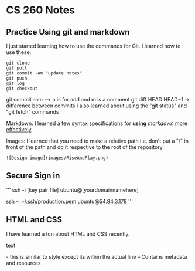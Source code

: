 # CS 260 Notes

## Practice Using git and markdown

I just started learning how to use the commands for Git. 
I learned how to use these:
```
git clone
git pull
git commit -am "update notes"
git push
git log
git checkout
```
git commit -am --> a is for add and m is a comment
git diff HEAD HEAD~1  -> difference between commits
I also learned about using the "git status" and "git fetch" commands

Markdown: I learned a few syntax specifications for **using** _markdown_ more <ins>effectively</ins>

Images: I learned that you need to make a relative path i.e. don't put a "/" in front of the path and do it respective to the root of the repository 

`![Design image](images/RiseAndPlay.png)`

## Secure Sign in 
'''
ssh -i [key pair file] ubuntu@[yourdomainnamehere]

ssh -i ~/.ssh/production.pem ubuntu@54.84.3.178
'''

## HTML and CSS


I have learned a ton about HTML and CSS recently. 

<p style="color:">text</p> - this is similar to style except its within the actual line

<head> – Contains metadata and resources
<style> – Contains internal CSS rules. Basically lets you make a function that includes certain rules. 
<meta name="viewport" content="width=device-width, initial-scale=1"> - this fixes mobile device viewing issues.
<link href="https://cdn.jsdelivr.net/npm/bootstrap@5.2.3/dist/css/bootstrap.min.css" rel="stylesheet" integrity="sha384-rbsA2VBKQhggwzxH7pPCaAqO46MgnOM80zW1RWuH61DGLwZJEdK2Kadq2F9CUG65" crossorigin="anonymous"> - importing the CSS from bootstrap so I can use their code / style

<body> - means that it will be displayed
<script src=""></script> - this is bascially a bootstrap pluggin for javascript

This part is fairly difficult:
'''
<div class="user-info" id="user-info">
    Logged in as: <span id="username">Guest</span>
  </div>

  <script>
    const loggedInUser = "Caden"; 
    document.getElementById("username").textContent = loggedInUser;
  </script>
'''
It essentially creates a class that is accesable by javascript so that I can update the username once somebody logs in. 

<h1> - this makes the text bigger or smaller as you increase the number after h

<nav class="navbar navbar-expand-md navbar-dark bg-dark"> – this is bootstrap again and it makes a nav bar dark colored.

<div class="container"> – Bootstrap container. Honestly bootstrap is super helpful

<button class="navbar-toggler" ...> – Bootstrapss hamburger button

<span class="navbar-toggler-icon"></span> – Icon inside the toggle button

<div class="collapse navbar-collapse" id="navbarNav"> – Collapsible container for nav links

<ul class="navbar-nav ms-auto"> – so ul is basically a container for a list

<li class="nav-item"> – this is where the list comes in (ordered) within the ul code

<a class="nav-link"> – Bootstrap-styled link inside nav bar

<hr /> – A horizontal line

<a href="">text</a> - hyperlinks
'''

I continued to add more CSS. In this case I learned a lot about window sizing and styling. 

display: flex;
flex-direction: column;

margin:
padding: - padding and margin has been super usefull for spacing well. 

position: relative;
position: sticky; - a few other cool positioning tricks. 

display: grid; - helpful for creating layouts of multiple elements. 

Using different tags has been a cool way to target specific elements within my html code. 
#activities-card

right: 24px !important;

putting !important makes it so that this piece of code will overide others

using ":root" lets you make presets or assign a variable to a specific value or color.

I learned that making an underline is possible with this 
content: "";
display: block;

Making gradients is actually pretty easy with "linear-gradient:" or "radial-gradient". 

With forms:
      <form id="activity-form" class="p-3 p-md-4" action="#" method="post" novalidate>
you can actually use Javascript to process and submit them so this builds functionality.

<link> links an external resource (usually a CSS file) to the HTML document. Example: <link rel="stylesheet"
href="styles.css"> applies styles from styles.css to the page.

<div> is a block-level container that groups other elements. It's used for structure and layout. It doesn't change behavior by itself. 

Padding: space inside the element (between content and border). 
Margin: space outside the element (between border and other elements).

If the container uses display: flex; the images will be displayed in a row by default, side by side, unless (flex-direction: column;) is specified.

padding: 10px 20px; adds 10px top/bottom and 20px left/right inside the element

The DOM represents the HTML document as a tree of objects. You can use JavaScript to access and modify
DOM elements. Each HTML element is a node in the DOM.

By default, the HTML span element has a default CSS display property value of:
inline

In CSS you can change element color with div { background-color: red; }

**For adding images:**

Ensure the image file is in the correct folder (public or
images/) and the src path points to it.
Example:
&lt;a href="https://example.com"&gt;
 &lt;img src="images/logo.png" alt="Logo"&gt;
&lt;/a&gt;
Folder scheme example:
project/
 index.html
 images/
 logo.png
 css/
 styles.css
If using a framework, the image may need to be in a 'public' or 'static' folder so it is served directly

**CSS Box Model**
In the CSS box model, what is the ordering of the box layers starting at the inside and working
out?
Order: Content -> Padding -> Border -> Margin
Diagram:
+----------------+
| Margin |
| +------------+ |
| | Border | |
| | +--------+ | |
| | |Padding | | |
| | |Content | | |
| | +--------+ | |
| +------------+ |
+----------------+
Padding increases size inside border; margin creates space between elements.

Setting HTML with a "class" to different effects in CSS
Given <p><span class="trouble">trouble</span> double</p>, use .trouble { color: green; }

for (let i = 0; i < 3; i++) { console.log(i); }
This initializes i=0, checks i<3 each loop, runs body and increments i++ after each iteration. 

What is the opening HTML tag for a paragraph, ordered list, unordered list, second level
heading, first level heading, third level heading?
Paragraph: <p>, Ordered list: <ol>, Unordered list: <ul>, h2: <h2>, h1: <h1>, h3: <h3>

Set Document to HTML:
<!DOCTYPE html>

Can a DNS A record can point to an IP address or another A record?
A DNS A record points to an IP address; it should not point to another A record.

Port 443, 80, 22 is reserved for which protocol?
443 -> HTTPS, 
80 -> HTTP, 
22 -> SSH




## Production Environment

**Giving deployFiles.sh permissions:**

chmod +x ./deployFiles.sh

**To deploy to my production environment I had to run:**

that way I could gain access to my production.pem

'''

## HTTPS
Is a web certificate is necessary to use HTTPS.
Yes, HTTPS requires a valid SSL/TLS certificate.

## React 

**Importing Bootstrap:**

npm install bootstrap react-bootstrap

**Enable React:**

npm install react react-dom react-router-dom

**Create your HTML file:**
login.html

<!DOCTYPE html>
<html lang="en">
  <head>
    <meta charset="utf-8" />
    <link rel="icon" href="/favicon.ico" />
    <meta name="viewport" content="width=device-width, initial-scale=1" />
    <meta name="theme-color" content="#000000" />

    <title>Simon React</title>
  </head>
  <body>
    <noscript>You need to enable JavaScript to run this app.</noscript>
    <div id="root"></div>
    <script type="module" src="/index.jsx"></script>
  </body>
</html>

**Then make the index.jsx:**

import React from 'react';
import ReactDOM from 'react-dom/client';
import App from './src/app';

const root = ReactDOM.createRoot(document.getElementById('root'));
root.render(<App />);

**and app.jsx:**

import React from 'react';
import 'bootstrap/dist/css/bootstrap.min.css';
import './app.css';

export default function App() {
  return <div className="body bg-dark text-light">App will display here</div>;
}

add your *header* and *footer* to the app.jsx file

**then put everything into your app.css**

**then create jsx files for each page**

*Build a function for each*

import React from 'react';

export function Login() {
  return (
    <main className="container-fluid bg-secondary text-center">
      <div>login displayed here</div>
    </main>
  );
}

**import router in the top part of app.jsx**

import { BrowserRouter, NavLink, Route, Routes } from 'react-router-dom';
import { Login } from './login/login';
import { Play } from './play/play';
import { Scores } from './scores/scores';
import { About } from './about/about';

And surround your main function in app.jsx with <BrowserRouter>

Then change the links within app.jsx to this format

'''<NavLink className='nav-link' to='play'>Play</NavLink>'''

**Inject routing component**

Below main in app.jsx put:


<Routes>
  <Route path='/' element={<Login />} exact />
  <Route path='/play' element={<Play />} />
  <Route path='/scores' element={<Scores />} />
  <Route path='/about' element={<About />} />
  <Route path='*' element={<NotFound />} />
</Routes>

and create a now function:

function NotFound() {
  return <main className="container-fluid bg-secondary text-center">404: Return to sender. Address unknown.</main>;
}

**Converting to pure react**

Put the main of each HTML file into the respective jsx react file. Making sure to change class -> className 

and import the css files:

import './scores.css';

**Deploy React**

*create deployReact.sh and past this in:*

'''

while getopts k:h:s: flag
do
    case "${flag}" in
        k) key=${OPTARG};;
        h) hostname=${OPTARG};;
        s) service=${OPTARG};;
    esac
done

if [[ -z "$key" || -z "$hostname" || -z "$service" ]]; then
    printf "\nMissing required parameter.\n"
    printf "  syntax: deployReact.sh -k <pem key file> -h <hostname> -s <service>\n\n"
    exit 1
fi

printf "\n----> Deploying React bundle $service to $hostname with $key\n"

### Step 1
printf "\n----> Build the distribution package\n"
rm -rf build
mkdir build
npm install # make sure vite is installed so that we can bundle
npm run build # build the React front end
cp -rf dist/* build # move the React front end to the target distribution

### Step 2
printf "\n----> Clearing out previous distribution on the target\n"
ssh -i "$key" ubuntu@$hostname << ENDSSH
rm -rf services/${service}/public
mkdir -p services/${service}/public
ENDSSH

### Step 3
printf "\n----> Copy the distribution package to the target\n"
scp -r -i "$key" build/* ubuntu@$hostname:services/$service/public

### Step 5
printf "\n----> Removing local copy of the distribution package\n"
rm -rf build
rm -rf dist

'''

**Checking changes** 
"""
npm run dev
"""


### Vite
Commands for getting Vite: 

npm init -y
npm install vite@latest -D

then change package.json within the script:

"scripts": {
    "dev": "vite",
    "build": "vite build",
    "preview": "vite preview"
  }


## JavaScript

const [form, setForm] = React.useState({ location: '', text: '', comment: '' });

useState creates state inside a function component. form is the current value; setForm updates it. The initial state is an object with three fields used by form inputs.

**useState for Form Data**  
```
const [form, setForm] = React.useState({ location: '', text: '', comment: '' });
```
`useState` creates a piece of state inside a React component. `form` is the current value, and `setForm` is the function used to update it. The object contains the initial state for form fields.

**Updating Form Fields**  
```
const update = (field) => (e) => setForm(prev => ({ ...prev, [field]: e.target.value }));
```
This function updates a specific field inside the form. It takes the previous state (`prev`), spreads its contents (`...prev`), and replaces just the targeted field using the latest input value from `e.target.value`.

**Controlled Input Example**  
```
<input value={form.location} onChange={update('location')} />
```
This makes the input a “controlled component.” Its value always comes from React state, ensuring whats displayed matches the data the app manages.

**Managing a List of Activities**  
```
const [activities, setActivities] = React.useState([]);
```
Stores all user-created activities. The `setActivities` function updates this list whenever new activities are added or removed.


**Temporary UI Flags**  
```
const [adding, setAdding] = React.useState(false);
```
Tracks whether a submission is currently in progress, useful for disabling buttons or showing loading indicators.


**Handle Add Function**  
```
async function handleAdd() {}
```
Defines what happens when a user clicks the Add button. It validates form data, creates a new activity object, and updates the activities list.


**Basic Input Validation**  
```
const location = form.location.trim(); const text = form.text.trim();
if (!location || !text) return;
```
Checks that the `location` and `text` fields aren’t empty before submitting. `.trim()` removes whitespace so like `"   "` don’t pass validation.


**Add Button Guard**  
```
setAdding(true);
try { /* add logic */ } finally { setAdding(false); }
```
Prevents multiple submissions by setting a temporary “adding” state before and after the action

**Creating an Activity Object**  
```
const activity = {
  id: safeId(),
  location,
  text,
  comment: form.comment.trim(),
  username: (form.username || '').trim() || 'Guest',
  createdAt: new Date().toISOString(),
};
```
Builds a single activity record containing user input, a unique ID, and a timestamp. This is stored inside `activities` state.

**Updating the List**  
```
setActivities(prev => [activity, ...prev]);
```
Adds the new activity to the top of the list. Using the functional form ensures React uses the most recent state.

**Resetting Form Fields**  
```
setForm(f => ({ ...f, text: '', comment: '' }));
```
Clears selected fields after submission but keeps others like location and username intact

**Closing the Bootstrap Collapse Form**  
```
const el = document.getElementById('newActivityForm');
if (el && window.bootstrap) window.bootstrap.Collapse.getOrCreateInstance(el, { toggle: false }).hide();
```
hides the Bootstrap collapsible section after submitting the form

**Deleting Activities**  
```
function handleDelete(id) {
  setActivities(prev => prev.filter(a => a.id !== id));
}
```
Removes an item from the activity list without mutating the array directly. The `.filter()` method creates a new array excluding the deleted item.

**Local Storage Key**  
```
const STORAGE_KEY = 'rap.activities.v1';
```
Defines a single constant for `localStorage` key. Including `.v1` makes it easy to change data formats later without overwriting old data.

**useEffect for Loading Data**  
```
React.useEffect(() => {
  const raw = localStorage.getItem(STORAGE_KEY);
  if (raw) {
    const parsed = JSON.parse(raw);
    if (Array.isArray(parsed)) setActivities(parsed);
  }
}, []);
```
Loads any previously saved activities from `localStorage` the first time the component mounts. The empty dependency array `[]` means this runs only once.

**useEffect for Saving Data**  
```
React.useEffect(() => {
  localStorage.setItem(STORAGE_KEY, JSON.stringify(activities));
}, [activities]);
```
Saves the activities array to `localStorage` whenever it changes. The `[activities]` dependency ensures this runs only when new activities are added or removed.

**Rendering the List**  
```
<ul>
  {activities.map(a => (
    <li key={a.id}>{a.text} at {a.location}</li>
  ))}
</ul>
```
Loops over the `activities` array with `.map()` to display each item. Each `<li>` has a unique `key` for efficient rendering.

**Generating Unique IDs**  
```
function safeId() {
  return crypto.randomUUID?.() || 'id-' + Math.random().toString(36).slice(2);
}
```
Creates a unique identifier for each activity. Uses `crypto.randomUUID()` if available, or a random fallback string.

**Formatting Timestamps**  
```
function formatWhen(iso) {
  return new Date(iso).toLocaleString();
}
```
Converts ISO timestamps into human readable local time strings for displaying when activities were created.

**Add Button Example**  
```
<button
  type="button"
  onClick={handleAdd}
  disabled={adding || !form.location.trim() || !form.text.trim()}>
  {adding ? 'Adding…' : 'Add'}
</button>
```
Calls `handleAdd` when clicked. Disables itself if required fields are empty or if a submission is already in progress.

**useEffect Syntax Overview**  
```
React.useEffect(() => { /* ... */ }, []);
```
The first argument is a function that runs after rendering. The second argument, the dependency array, controls when the effect runs. An empty array means it runs only once.

**Dependency-Based useEffect**  
```
React.useEffect(() => { /* ... */ }, [activities]);
```
Runs the callback every time the `activities` array changes. This is how the component reacts automatically to updates in data.

**Scrollable Feed**  
```
<div className="feed flex-grow-1 overflow-auto">…</div>
```
Uses Bootstrap utility classes to make the activity feed scrollable when it overflows its container.

**Controlled Username Field**  
```
<input value={form.username} onChange={update('username')} />
```
Keeps the username field synchronized with React state, allowing it to display the user’s name or default to “Guest.”

**Preventing Default Form Submit**  
```
<form onSubmit={(e) => e.preventDefault()} noValidate>…</form>
```
Stops the browser from refreshing the page on form submission, allowing React to handle everything.


**Arrow Functions**
Arrow functions are a compact function syntax. (a, b) => a + b means a function with parameters a and b that
returns a+b.
Examples:
const add = (a, b) => a + b;
const greet = name => `Hi ${name}`;
const square = x => { return x * x; } // block form

map() transforms every element of an array and returns a new array without mutating the original.
Examples:
const nums = [1,2,3];
const doubled = nums.map(n => n * 2); // [2,4,6]
const names = ['Amy','Bob'];
const greetings = names.map(n => `Hi ${n}`); // ['Hi Amy','Hi Bob']

Typical pattern:
const btn = document.getElementById('btn');
btn.addEventListener('click', () => console.log('Clicked!'));
Behavior: When user clicks the element with id 'btn', the callback runs and prints 'Clicked!'.

EventListener: Waits for a event
GetElementById: select a specfic element by the ID tag in the HTML file

document.querySelector('#title') selects the first element that matches the CSS selector #title elemequerySelector accepts any CSS selector (classes, attributes, pseudos)


How would you use JavaScript to select an element with the id of “byu” and change the text color of that element to green?
Option 1 (direct):
document.getElementById('byu').style.color = 'green';

Option 2 (variable):
const byu = document.getElementById('byu');
byu.style.color = 'green';
Explanation: getElementById returns the DOM element. Assigning to variable avoids querying repeatedly.

What is valid javascript syntax for if, else, for, while, switch statements?
if (x > 5) { ... } else { ... } for (...) { ... } while (...) { ... } switch (x) { case 1: ...; break; default: ... }

**Creating JS Object** 

const person = { name: "John", age: 30 };

Adding new properties:
Example: person.city = "Provo";

**Including JS on the HTML Page** 

<script src="script.js"></script>

Given the following HTML, what JavaScript could you use to set the text "animal" to "crow" and
leave the "fish" text unaffected?HTML:
<p id="animal">animal</p>
<p id="fish">fish</p>
Option 1 (direct):
document.getElementById('animal').textContent = 'crow';

Option 2 (variable):
const animal = document.getElementById('animal');
animal.textContent = 'crow';

Both work; second is clearer if reusing element.

**JSON**

JSON (JavaScript Object Notation) is a text-based format for structured data using key-value pairs. 
Example: {
  "name": "John", "age": 25 
}

Which of the following is true for the domain name banana.fruit.bozo.click, which is the top level domain, which is a subdomain, which is a root domain?

TLD: .click, root domain: bozo.click, subdomain: fruit.bozo.click (and banana.fruit.bozo.click is a nested
subdomain)


What will the following code using Promises output when executed?
Many possibilities depending on promise behavior. 

Examples:
1) Promise.resolve('Done').then(console.log) -> 'Done'
2) Promise.reject('Error').catch(console.error) -> 'Error'
3) new Promise(res => setTimeout(() => res('Hi'),1000)).then(console.log) -> 'Hi' after 1s
4) Async function returns value -> printed when awaited or .then
5) Promise chain: Promise.resolve(2).then(x=>x*2).then(x=>x+1).then(console.log) -> 5
6) Reject handled -> shows error via catch.


## Commands

chmod - change permissions, 
pwd - print working directory, 
cd - change directory, 
ls - list files, 
vim/nano - text editors, 
mkdir - make directory, 
mv - move/rename, 
rm - remove, 
man - manual, 
ssh - remote shell, 
ps - processes, 
wget - download files, 
sudo - run as admin

ls -la lists all files (including hidden) in long format

